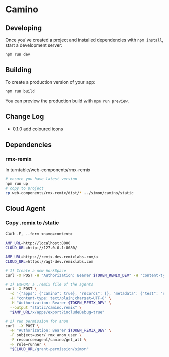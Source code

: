 # Camino

## Developing

Once you've created a project and installed dependencies with `npm install`, start a development server:

```bash
npm run dev
```

## Building

To create a production version of your app:

```bash
npm run build
```

You can preview the production build with `npm run preview`.

## Change Log

-   0.1.0 add coloured icons

## Dependencies

### rmx-remix

In turntable/web-components/rmx-remix

```sh
# ensure you have latest version
npm run up
# copy to project
cp web-components/rmx-remix/dist/* ../simon/camino/static
```

## Cloud Agent

### Copy .remix to /static

Curl: `-F, --form <name=content>`

```sh
AMP_URL=http://localhost:8000
CLOUD_URL=http://127.0.0.1:8080/

AMP_URL=https://remix-dev.remixlabs.com/a
CLOUD_URL=https://agt-dev.remixlabs.com

# 1) Create a new WorkSpace
curl -X POST -H "Authorization: Bearer $TOKEN_REMIX_DEV" -H "content-type: application/json" -d '{"name":"sh-camino"}' "$CLOUD_URL/ws"

# 1) EXPORT a .remix file of the agents
curl -X POST \
  -d '{"apps": {"camino": true}, "records": {}, "metadata": {"test": "simon"}}' \
  -H "content-type: text/plain;charset=UTF-8" \
  -H "Authorization: Bearer $TOKEN_REMIX_DEV" \
  --output "static/camino.remix" \
  "$AMP_URL/x/apps/export?includeDebug=true"

# 2) run permission for anon
curl  -X POST \
  -H "Authorization: Bearer $TOKEN_REMIX_DEV" \
  -F subject=user/_rmx_anon_user \
  -F resource=agent/camino/get_all \
  -F role=runner \
  "$CLOUD_URL/grant-permission/simon"
```
